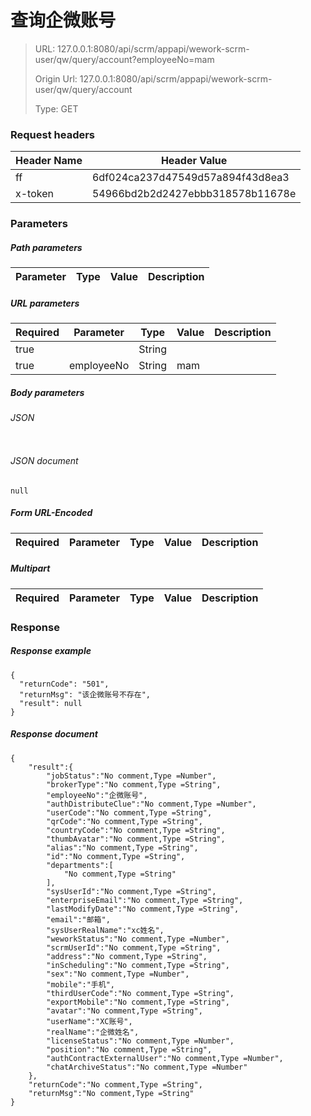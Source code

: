 # 查询企微账号

> URL: 127.0.0.1:8080/api/scrm/appapi/wework-scrm-user/qw/query/account?employeeNo=mam
>
> Origin Url: 127.0.0.1:8080/api/scrm/appapi/wework-scrm-user/qw/query/account
>
> Type: GET


### Request headers

|Header Name| Header Value|
|---------|------|
|ff|6df024ca237d47549d57a894f43d8ea3|
|x-token|54966bd2b2d2427ebbb318578b11678e|

### Parameters

##### Path parameters

| Parameter | Type | Value | Description |
|---------|------|------|------------|


##### URL parameters

|Required| Parameter | Type | Value | Description |
|---------|---------|------|------|------------|
|true||String|||
|true|employeeNo|String|mam||


##### Body parameters

###### JSON

```

```

###### JSON document

```
null
```


##### Form URL-Encoded
|Required| Parameter | Type | Value | Description |
|---------|---------|------|------|------------|


##### Multipart
|Required | Parameter | Type | Value | Description |
|---------|---------|------|------|------------|


### Response

##### Response example

```
{
  "returnCode": "501",
  "returnMsg": "该企微账号不存在",
  "result": null
}
```

##### Response document
```
{
	"result":{
		"jobStatus":"No comment,Type =Number",
		"brokerType":"No comment,Type =String",
		"employeeNo":"企微账号",
		"authDistributeClue":"No comment,Type =Number",
		"userCode":"No comment,Type =String",
		"qrCode":"No comment,Type =String",
		"countryCode":"No comment,Type =String",
		"thumbAvatar":"No comment,Type =String",
		"alias":"No comment,Type =String",
		"id":"No comment,Type =String",
		"departments":[
			"No comment,Type =String"
		],
		"sysUserId":"No comment,Type =String",
		"enterpriseEmail":"No comment,Type =String",
		"lastModifyDate":"No comment,Type =String",
		"email":"邮箱",
		"sysUserRealName":"xc姓名",
		"weworkStatus":"No comment,Type =Number",
		"scrmUserId":"No comment,Type =String",
		"address":"No comment,Type =String",
		"inScheduling":"No comment,Type =String",
		"sex":"No comment,Type =Number",
		"mobile":"手机",
		"thirdUserCode":"No comment,Type =String",
		"exportMobile":"No comment,Type =String",
		"avatar":"No comment,Type =String",
		"userName":"XC账号",
		"realName":"企微姓名",
		"licenseStatus":"No comment,Type =Number",
		"position":"No comment,Type =String",
		"authContractExternalUser":"No comment,Type =Number",
		"chatArchiveStatus":"No comment,Type =Number"
	},
	"returnCode":"No comment,Type =String",
	"returnMsg":"No comment,Type =String"
}
```


